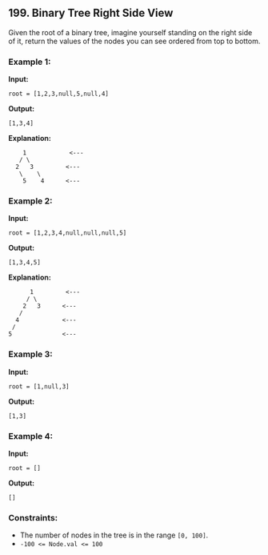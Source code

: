 ## 199. Binary Tree Right Side View

Given the root of a binary tree, imagine yourself standing on the right side of it, return the values of the nodes you can see ordered from top to bottom.

### Example 1:

**Input:**
```plaintext
root = [1,2,3,null,5,null,4]
```
**Output:**
```plaintext
[1,3,4]
```
**Explanation:**

```
    1            <---
   / \
  2   3         <---
   \    \
    5    4      <---
```

### Example 2:

**Input:**
```plaintext
root = [1,2,3,4,null,null,null,5]
```
**Output:**
```plaintext
[1,3,4,5]
```
**Explanation:**

```
      1         <---
     / \
    2   3      <---
   /
  4            <---
 /
5              <---
```

### Example 3:

**Input:**
```plaintext
root = [1,null,3]
```
**Output:**
```plaintext
[1,3]
```

### Example 4:

**Input:**
```plaintext
root = []
```
**Output:**
```plaintext
[]
```

### Constraints:
- The number of nodes in the tree is in the range `[0, 100]`.
- `-100 <= Node.val <= 100`
